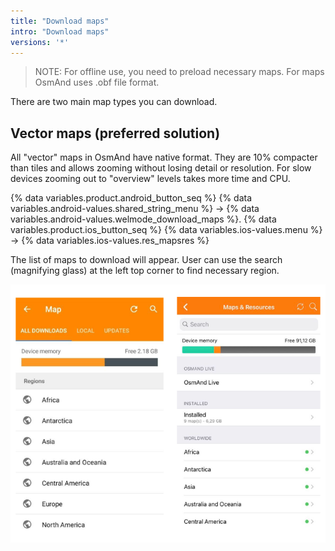 ```yaml
---
title: "Download maps"
intro: "Download maps"
versions: '*'
---
```

> NOTE: For offline use, you need to preload necessary maps. For maps OsmAnd uses .obf file format.

There are two main map types you can download.

## Vector maps (preferred solution)

All "vector" maps in OsmAnd have native format. They are 10%  compacter than tiles and allows zooming without losing detail or resolution. For slow devices zooming out to "overview" levels takes more time and CPU.

{% data variables.product.android_button_seq %} {% data variables.android-values.shared_string_menu %} → {% data variables.android-values.welmode_download_maps %}.
{% data variables.product.ios_button_seq %} {% data variables.ios-values.menu %} → {% data variables.ios-values.res_mapsres %}

The list of maps to download will appear. User can use the search (magnifying glass) at the left top corner to find necessary region.

![Download maps regions ](/assets/images/settings/download_maps_regions.png)
